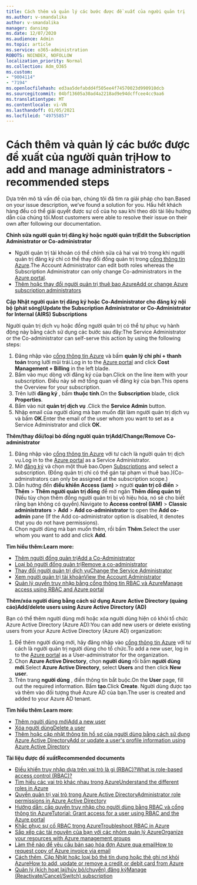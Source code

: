 ```yaml
---
title: Cách thêm và quản lý các bước được đề xuất của người quản trị
ms.author: v-smandalika
author: v-smandalika
manager: dansimp
ms.date: 12/07/2020
ms.audience: Admin
ms.topic: article
ms.service: o365-administration
ROBOTS: NOINDEX, NOFOLLOW
localization_priority: Normal
ms.collection: Adm_O365
ms.custom:
- "9004114"
- "7194"
ms.openlocfilehash: ed3aa5defabdd4f505ee4f74570023d990910dcb
ms.sourcegitcommit: 04bf13605a30ad4a2218ad9e94dcffcee4cc9aa6
ms.translationtype: MT
ms.contentlocale: vi-VN
ms.lasthandoff: 01/05/2021
ms.locfileid: "49755857"
---
```

# <a name="how-to-add-and-manage-administrators---recommended-steps"></a><span data-ttu-id="422b8-102">Cách thêm và quản lý các bước được đề xuất của người quản trị</span><span class="sxs-lookup"><span data-stu-id="422b8-102">How to add and manage administrators - recommended steps</span></span>

<span data-ttu-id="422b8-103">Dựa trên mô tả vấn đề của bạn, chúng tôi đã tìm ra giải pháp cho bạn.</span><span class="sxs-lookup"><span data-stu-id="422b8-103">Based on your issue description, we’ve found a solution for you.</span></span> <span data-ttu-id="422b8-104">Hầu hết khách hàng đều có thể giải quyết được sự cố của họ sau khi theo dõi tài liệu hướng dẫn của chúng tôi.</span><span class="sxs-lookup"><span data-stu-id="422b8-104">Most customers were able to resolve their issue on their own after following our documentation.</span></span>

<span data-ttu-id="422b8-105">**Chỉnh sửa người quản trị đăng ký hoặc người quản trị**</span><span class="sxs-lookup"><span data-stu-id="422b8-105">**Edit the Subscription Administrator or Co-administrator**</span></span>

- <span data-ttu-id="422b8-106">Người quản trị tài khoản có thể chỉnh sửa cả hai vai trò trong khi người quản trị đăng ký chỉ có thể thay đổi đồng quản trị trong [cổng thông tin Azure](https://ms.portal.azure.com/#home).</span><span class="sxs-lookup"><span data-stu-id="422b8-106">The Account Administrator can edit both roles whereas the Subscription Administrator can only change Co-administrators in the [Azure portal](https://ms.portal.azure.com/#home).</span></span>
- [<span data-ttu-id="422b8-107">Thêm hoặc thay đổi người quản trị thuê bao Azure</span><span class="sxs-lookup"><span data-stu-id="422b8-107">Add or change Azure subscription administrators</span></span>](https://docs.microsoft.com/azure/cost-management-billing/manage/add-change-subscription-administrator)

<span data-ttu-id="422b8-108">**Cập Nhật người quản trị đăng ký hoặc Co-Administrator cho đăng ký nội bộ (phát sóng)**</span><span class="sxs-lookup"><span data-stu-id="422b8-108">**Update the Subscription Administrator or Co-Administrator for Internal (AIRS) Subscriptions**</span></span>

<span data-ttu-id="422b8-109">Người quản trị dịch vụ hoặc đồng người quản trị có thể tự phục vụ hành động này bằng cách sử dụng các bước sau đây:</span><span class="sxs-lookup"><span data-stu-id="422b8-109">The Service Administrator or the Co-administrator can self-serve this action by using the following steps:</span></span>

1. <span data-ttu-id="422b8-110">Đăng nhập vào [cổng thông tin Azure](https://ms.portal.azure.com/#home) và bấm **quản lý chi phí + thanh toán** trong lưỡi mũi trái.</span><span class="sxs-lookup"><span data-stu-id="422b8-110">Log in to the [Azure portal](https://ms.portal.azure.com/#home) and click **Cost Management + Billing** in the left blade.</span></span>
2. <span data-ttu-id="422b8-111">Bấm vào mục dòng với đăng ký của bạn.</span><span class="sxs-lookup"><span data-stu-id="422b8-111">Click on the line item with your subscription.</span></span> <span data-ttu-id="422b8-112">Điều này sẽ mở tổng quan về đăng ký của bạn.</span><span class="sxs-lookup"><span data-stu-id="422b8-112">This opens the Overview for your subscription.</span></span>
3. <span data-ttu-id="422b8-113">Trên lưỡi **đăng ký** , bấm **thuộc tính**.</span><span class="sxs-lookup"><span data-stu-id="422b8-113">On the **Subscription** blade, click **Properties**.</span></span> 
4. <span data-ttu-id="422b8-114">Bấm vào nút **quản trị dịch vụ** .</span><span class="sxs-lookup"><span data-stu-id="422b8-114">Click the **Service Admin** button.</span></span>
5. <span data-ttu-id="422b8-115">Nhập email của người dùng mà bạn muốn đặt làm người quản trị dịch vụ và bấm **OK**.</span><span class="sxs-lookup"><span data-stu-id="422b8-115">Enter the email of the user whom you want to set as a Service Administrator and click **OK**.</span></span>

<span data-ttu-id="422b8-116">**Thêm/thay đổi/loại bỏ đồng người quản trị**</span><span class="sxs-lookup"><span data-stu-id="422b8-116">**Add/Change/Remove Co-administrator**</span></span>

1. <span data-ttu-id="422b8-117">Đăng nhập vào [cổng thông tin Azure](https://ms.portal.azure.com/#home) với tư cách là người quản trị dịch vụ.</span><span class="sxs-lookup"><span data-stu-id="422b8-117">Log in to the [Azure portal](https://ms.portal.azure.com/#home) as a Service Administrator.</span></span>
2. <span data-ttu-id="422b8-118">Mở [đăng ký](https://ms.portal.azure.com/#blade/Microsoft_Azure_Billing/SubscriptionsBlade) và chọn một thuê bao.</span><span class="sxs-lookup"><span data-stu-id="422b8-118">Open [Subscriptions](https://ms.portal.azure.com/#blade/Microsoft_Azure_Billing/SubscriptionsBlade) and select a subscription.</span></span> <span data-ttu-id="422b8-119">(Đồng quản trị chỉ có thể gán tại phạm vi thuê bao.)</span><span class="sxs-lookup"><span data-stu-id="422b8-119">(Co-adminstrators can only be assigned at the subscription scope.)</span></span>
3. <span data-ttu-id="422b8-120">Dẫn hướng đến **điều khiển Access (iam)**  >  người **quản trị cổ điển**  >  **Thêm**  >  **Thêm người quản trị đồng** để mở ngăn **Thêm đồng quản trị** (Nếu tùy chọn thêm đồng người quản trị bị vô hiệu hóa, nó sẽ cho biết rằng bạn không có quyền).</span><span class="sxs-lookup"><span data-stu-id="422b8-120">Navigate to **Access control (IAM)** > **Classic administrators** > **Add** > **Add co-administrator** to open the **Add co-admin** pane (If the Add co-administrator option is disabled, it denotes that you do not have permissions).</span></span>
4. <span data-ttu-id="422b8-121">Chọn người dùng mà bạn muốn thêm, rồi bấm **Thêm**.</span><span class="sxs-lookup"><span data-stu-id="422b8-121">Select the user whom you want to add and click **Add**.</span></span>

<span data-ttu-id="422b8-122">**Tìm hiểu thêm:**</span><span class="sxs-lookup"><span data-stu-id="422b8-122">**Learn more:**</span></span>
- [<span data-ttu-id="422b8-123">Thêm người đồng quản trị</span><span class="sxs-lookup"><span data-stu-id="422b8-123">Add a Co-Administrator</span></span>](https://docs.microsoft.com/azure/role-based-access-control/classic-administrators)
- [<span data-ttu-id="422b8-124">Loại bỏ người đồng quản trị</span><span class="sxs-lookup"><span data-stu-id="422b8-124">Remove a co-administrator</span></span>](https://docs.microsoft.com/azure/role-based-access-control/classic-administrators)
- [<span data-ttu-id="422b8-125">Thay đổi người quản trị dịch vụ</span><span class="sxs-lookup"><span data-stu-id="422b8-125">Change the Service Administrator</span></span>](https://docs.microsoft.com/azure/role-based-access-control/classic-administrators)
- [<span data-ttu-id="422b8-126">Xem người quản trị tài khoản</span><span class="sxs-lookup"><span data-stu-id="422b8-126">View the Account Administrator</span></span>](https://docs.microsoft.com/azure/role-based-access-control/classic-administrators)
- [<span data-ttu-id="422b8-127">Quản lý quyền truy nhập bằng cổng thông tin RBAC và Azure</span><span class="sxs-lookup"><span data-stu-id="422b8-127">Manage access using RBAC and Azure portal</span></span>](https://docs.microsoft.com/azure/role-based-access-control/role-assignments-portal)

<span data-ttu-id="422b8-128">**Thêm/xóa người dùng bằng cách sử dụng Azure Active Directory (quảng cáo)**</span><span class="sxs-lookup"><span data-stu-id="422b8-128">**Add/delete users using Azure Active Directory (AD)**</span></span>

<span data-ttu-id="422b8-129">Bạn có thể thêm người dùng mới hoặc xóa người dùng hiện có khỏi tổ chức Azure Active Directory (Azure AD):</span><span class="sxs-lookup"><span data-stu-id="422b8-129">You can add new users or delete existing users from your Azure Active Directory (Azure AD) organization:</span></span>

1. <span data-ttu-id="422b8-130">Để thêm người dùng mới, hãy đăng nhập vào [cổng thông tin Azure](https://ms.portal.azure.com/#home) với tư cách là người quản trị người dùng cho tổ chức.</span><span class="sxs-lookup"><span data-stu-id="422b8-130">To add a new user, log in to the [Azure portal](https://ms.portal.azure.com/#home) as a User-administrator for the organization.</span></span>
2. <span data-ttu-id="422b8-131">Chọn **Azure Active Directory**, chọn **người dùng** rồi bấm **người dùng mới**.</span><span class="sxs-lookup"><span data-stu-id="422b8-131">Select **Azure Active Directory**, select **Users** and then click **New user**.</span></span>
3. <span data-ttu-id="422b8-132">Trên trang **người dùng** , điền thông tin bắt buộc.</span><span class="sxs-lookup"><span data-stu-id="422b8-132">On the **User** page, fill out the required information.</span></span> <span data-ttu-id="422b8-133">Bấm **tạo**.</span><span class="sxs-lookup"><span data-stu-id="422b8-133">Click **Create**.</span></span> <span data-ttu-id="422b8-134">Người dùng được tạo và thêm vào đối tượng thuê Azure AD của bạn.</span><span class="sxs-lookup"><span data-stu-id="422b8-134">The user is created and added to your Azure AD tenant.</span></span>

<span data-ttu-id="422b8-135">**Tìm hiểu thêm**:</span><span class="sxs-lookup"><span data-stu-id="422b8-135">**Learn more**:</span></span>

- [<span data-ttu-id="422b8-136">Thêm người dùng mới</span><span class="sxs-lookup"><span data-stu-id="422b8-136">Add a new user</span></span>](https://docs.microsoft.com/azure/active-directory/fundamentals/add-users-azure-active-directory)
- [<span data-ttu-id="422b8-137">Xóa người dùng</span><span class="sxs-lookup"><span data-stu-id="422b8-137">Delete a user</span></span>](https://docs.microsoft.com/azure/active-directory/fundamentals/add-users-azure-active-directory)
- [<span data-ttu-id="422b8-138">Thêm hoặc cập nhật thông tin hồ sơ của người dùng bằng cách sử dụng Azure Active Directory</span><span class="sxs-lookup"><span data-stu-id="422b8-138">Add or update a user's profile information using Azure Active Directory</span></span>](https://docs.microsoft.com/azure/active-directory/fundamentals/active-directory-users-profile-azure-portal)

<span data-ttu-id="422b8-139">**Tài liệu được đề xuất**</span><span class="sxs-lookup"><span data-stu-id="422b8-139">**Recommended documents**</span></span>

- [<span data-ttu-id="422b8-140">Điều khiển truy nhập dựa trên vai trò là gì (RBAC)?</span><span class="sxs-lookup"><span data-stu-id="422b8-140">What is role-based access control (RBAC)?</span></span>](https://docs.microsoft.com/azure/role-based-access-control/overview)
- [<span data-ttu-id="422b8-141">Tìm hiểu các vai trò khác nhau trong Azure</span><span class="sxs-lookup"><span data-stu-id="422b8-141">Understand the different roles in Azure</span></span>](https://docs.microsoft.com/azure/role-based-access-control/rbac-and-directory-admin-roles)
- [<span data-ttu-id="422b8-142">Quyền quản trị vai trò trong Azure Active Directory</span><span class="sxs-lookup"><span data-stu-id="422b8-142">Administrator role permissions in Azure Active Directory</span></span>](https://docs.microsoft.com/azure/active-directory/roles/permissions-reference)
- [<span data-ttu-id="422b8-143">Hướng dẫn: cấp quyền truy nhập cho người dùng bằng RBAC và cổng thông tin Azure</span><span class="sxs-lookup"><span data-stu-id="422b8-143">Tutorial: Grant access for a user using RBAC and the Azure portal</span></span>](https://docs.microsoft.com/azure/role-based-access-control/quickstart-assign-role-user-portal)
- [<span data-ttu-id="422b8-144">Khắc phục sự cố RBAC trong Azure</span><span class="sxs-lookup"><span data-stu-id="422b8-144">Troubleshoot RBAC in Azure</span></span>](https://docs.microsoft.com/azure/role-based-access-control/troubleshooting)
- [<span data-ttu-id="422b8-145">Sắp xếp các tài nguyên của bạn với các nhóm quản lý Azure</span><span class="sxs-lookup"><span data-stu-id="422b8-145">Organize your resources with Azure management groups</span></span>](https://docs.microsoft.com/azure/governance/management-groups/overview)
- [<span data-ttu-id="422b8-146">Làm thế nào để yêu cầu bản sao hóa đơn Azure qua email</span><span class="sxs-lookup"><span data-stu-id="422b8-146">How to request copy of Azure invoice via email</span></span>](https://azure.microsoft.com/en-us/blog/azure-email-invoices/)
- [<span data-ttu-id="422b8-147">Cách thêm, Cập Nhật hoặc loại bỏ thẻ tín dụng hoặc thẻ ghi nợ khỏi Azure</span><span class="sxs-lookup"><span data-stu-id="422b8-147">How to add, update or remove a credit or debit card from Azure</span></span>](https://docs.microsoft.com/azure/cost-management-billing/manage/change-credit-card)
- [<span data-ttu-id="422b8-148">Quản lý (kích hoạt lại/hủy bỏ/chuyển) đăng ký</span><span class="sxs-lookup"><span data-stu-id="422b8-148">Manage (Reactivate/Cancel/Switch) subscription</span></span>](https://docs.microsoft.com/azure/cost-management-billing/manage/subscription-disabled)



